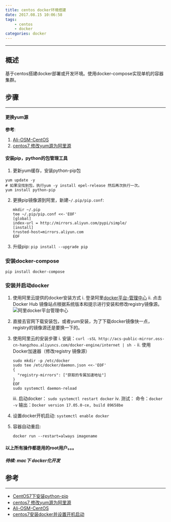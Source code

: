 ```yaml
---
title: centos docker环境搭建
date: 2017.08.15 10:06:58
tags: 
    - centos
    - docker
categories: docker
---
```


********
## 概述
基于centos搭建docker部署或开发环境。使用docker-compose实现单机的容器集群。

<!-- more -->

## 步骤
---------
#### 更换yum源
**参考**: 
1. [Ali-OSM-CentOS](http://mirrors.aliyun.com/help/centos)
2. [centos7 修改yum源为阿里源](http://mirrors.aliyun.com/help/centos)
#### 安装pip，python的包管理工具
1. 更新yum缓存，安装python-pip包
```
yum update -y
# 如果没找到包，执行yum -y install epel-release 然后再次执行一次。
yum install python-pip 
```
2. 更换pip镜像源到阿里，新建`~/.pip/pip.conf`:

    ```
    mkdir ~/.pip
    tee ~/.pip/pip.conf <<-'EOF'
    [global]
    index-url = http://mirrors.aliyun.com/pypi/simple/
    [install]
    trusted-host=mirrors.aliyun.com
    EOF
    ```

3. 升级pip: `pip install --upgrade pip`
### 安装docker-compose
```
pip install docker-compose 
```

### 安装并启动docker
1. 使用阿里云提供的docker安装方式
    i. 登录阿里[docker平台-管理中心](https://account.aliyun.com/login/login.htm?oauth_callback=https%3A%2F%2Fcr.console.aliyun.com%2F%3Fspm%3D5176.1971733.0.2.h888jf&lang=zh)
    ii. 点击Docker Hub 镜像站点根据系统版本和提示进行安装和修改registry镜像源。
    ![阿里docker平台管理中心](http://upload-images.jianshu.io/upload_images/1855546-ea238070a3207731.png?imageMogr2/auto-orient/strip%7CimageView2/2/w/1240)
2. 直接去官网下载安装包，或者yum安装，为了下载docker镜像快一点，registry的镜像源还是要换一下的。
3. 使用阿里云的安装步骤
    i. 安装：`curl -sSL http://acs-public-mirror.oss-cn-hangzhou.aliyuncs.com/docker-engine/internet | sh -`
    ii. 使用Docker加速器（修改registry 镜像源）
    ```
    sudo mkdir -p /etc/docker
    sudo tee /etc/docker/daemon.json <<-'EOF'
    {
      "registry-mirrors": ["获取的专属加速地址"]
    }
    EOF
    sudo systemctl daemon-reload
    ```
    iii. 启动docker：
    `sudo systemctl restart docker`
    iv. 测试：
    命令：`docker -v` 输出：`Docker version 17.05.0-ce, build 89658be`

4. 设置docker开机启动: `systemctl enable docker`

5. 容器自动重启: 
    ```
    docker run --restart=always imagename
    ```

#### 以上所有操作都是用的root用户。。。

##### 待续: *mac下 docker化开发*

## 参考
----------
* [CentOS7下安装python-pip](http://blog.csdn.net/yulei_qq/article/details/52984334)
* [centos7 修改yum源为阿里源](http://blog.csdn.net/jameshadoop/article/details/54881295)
* [Ali-OSM-CentOS](http://mirrors.aliyun.com/help/centos)
* [centos7安装docker并设置开机启动](http://www.mamicode.com/info-detail-1304628.html)
